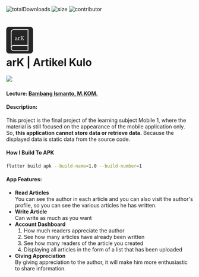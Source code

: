 ![totalDownloads](https://img.shields.io/github/downloads/naufal-yafi/ark_app/total?color=581AEA&style=flat-square) ![size](https://img.shields.io/github/repo-size/naufal-yafi/ark_app?color=581AEA&style=flat-square) ![contributor](https://img.shields.io/github/contributors/naufal-yafi/ark_app?color=581AEA&style=flat-square)

<h1> 
    <img src="assets/images/logo.png">
    <br>
    arK | Artikel Kulo
</h1>

<a href='https://github.com/naufal-yafi/ark_app/releases/download/ark-app/arK.apk'><img src="https://img.shields.io/badge/Download APK (20.1MB)-581AEA?style=for-the-badge&logo=android&logoColor=fafafa" height="35px"></a>

<h4>Lecture: <a href="https://www.instagram.com/bams.ismanto/">Bambang Ismanto, M.KOM.</a></h4>

<h4>Description:</h4>
<p>
This project is the final project of the learning subject Mobile 1, where the material is still focused on the appearance of the mobile application only. So, <strong>this application cannot store data or retrieve data.</strong> Because the displayed data is static data from the source code.
</p>

<h4>How I Build To APK</h4>

```sh
flutter build apk --build-name=1.0 --build-number=1
```

<h4>App Features:</h4>
<ul>
    <li><strong>Read Articles</strong>
        <br>
        You can see the author in each article and you can also visit the author's profile, so you can see the various articles he has written.
    </li>
    <li><strong>Write Article</strong>
        <br>
        Can write as much as you want
    </li>
    <li><strong>Account Dashboard</strong>
        <br>
        <ol type='1'>
            <li>How much readers appreciate the author</li>
            <li>See how many articles have already been written</li>
            <li>See how many readers of the article you created</li>
            <li>Displaying all articles in the form of a list that has been uploaded</li>
        </ol>
    </li>
    <li><strong>Giving Appreciation</strong>
        <br>
        By giving appreciation to the author, it will make him more enthusiastic to share information.
    </li>
</ul>
